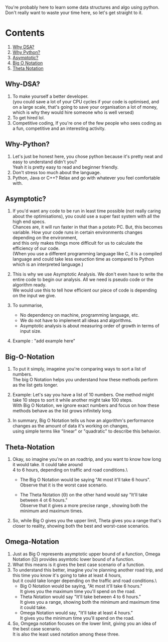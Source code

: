 You're probably here to learn some data structures and algo using python.\
Don't really want to waste your time here, so let's get straight to it.

# Contents
1. [Why DSA?](#Why-DSA?)
2. [Why Python?](#Why-Python?)
3. [Asymptotic?](#Asymptotic?)
4. [Big O Notation](#Big-O-Notation)
5. [Theta Notation](#Theta-Notation)

## Why-DSA?
1. To make yourself a better developer.\
(you could save a lot of your CPU cycles if your code is optimised, and on a large scale, that's going to save your organisation a lot of money, which is why they would hire someone who is well versed)
2. To get hired lol.
3. Competitive coding, If you're one of the few people who sees coding as a fun, competitive and an interesting activity. 



## Why-Python?
1. Let's just be honest here, you chose python because it's pretty neat and easy to understand didn't you?\
   Yeah it is pretty easy to read and beginner friendly.
2. Don't stress too much about the language.
3. Python, Java or C++? Relax and go with whatever you feel comfortable with. 


## Asymptotic?
1. If you'd want any code to be run in least time possible (not really caring about the optimisations), you could use a super fast system with all the high end specs.\
   Chances are, it will run faster in that than a potato PC. But, this becomes variable. How your code runs in certain environments changes depending on the environment,\
   and this only makes things more difficult for us to calculate the efficiency of our code.\
   (When you use a different programming language like C, it is a compiled language and could take less exeuction time as compared to Python which is an interpreted language.)
3. This is why we use Asymptotic Analysis. We don't even have to write the entire code to begin our analysis. All we need is pseudo code or the algorithm ready.\
   We would use this to tell how efficient our piece of code is depending on the input we give.
4. To summarise,
   - No dependency on machine, programming language, etc.
   - We do not have to implement all ideas and algorithms.
   - Asymptotic analysis is about measuring order of growth in terms of input size.
  
5. Example : "add example here"

## Big-O-Notation
1. To put it simply, imageine you're comparing ways to sort a list of numbers.\
   The big O Notation helps you understand how these methods perform as the list gets longer.

2. Example: Let's say you have a list of 10 numbers. One method might take 10 steps to sort it while another might take 100 steps.\
   With Big O Notation, we ignore exact numbers and focus on how these methods behave as the list grows infinitely long.

3. In summary, Big O Notation tells us how an algorithm's performance changes as the amount of data it's working on changes,\
   using simple terms like "linear" or "quadratic" to describe this behavior.

## Theta-Notation
1. Okay, so imagine you're on an roadtrip, and you want to know how long it would take. It could take around\
   4 to 6 hours, depending on traffic and road conditions.\

   - The Big O Notation would be saying "At most it'll take 6 hours".\
   Observe that it is the worst case scenario.

   - The Theta Notation (Θ) on the other hand would say "It'll take between 4 ot 6 hours."\
   Observe that it gives a more precise range , showing both the minimum and maximum times.

2. So, while Big O gives you the upper limit, Theta gives you a range that's closer to reality, showing both the best and worst-case scenarios.

## Omega-Notation
1. Just as Big O represents asymptotic upper bound of a function, Omega Notation (Ω) provides asymtotic lower bound of a function.
2. What this means is it gives the best case scenario of a function.
3. To understand this better, imagine you're planning another road trip, and this time you know it's going to take at least 4 hours,\
   but it could take longer depending on the traffic and road conditions.\
   - Big O Notation would be saying, "At most it'll take 6 hours."\
     It gives you the maximum time you'll spend on the road.
   - Theta Notation would say "It'll take between 4 to 6 hours."\
     It gives you a range, showing both the minimum and maximum time it could take.
   - Omega Notation would say, "It'll take at least 4 hours."\
     It gives you the minimum time you'll spend on the road.
4. So, Omgega notation focuses on the lower limit, giving you an idea of the best case scenario.\
   It is also the least used notation among these three.
   
